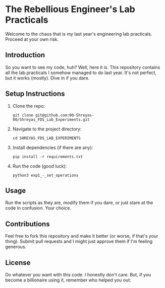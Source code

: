 <h1>The Rebellious Engineer's Lab Practicals</h1>
<p>Welcome to the chaos that is my last year's engineering lab practicals. Proceed at your own risk.</p>

<h2 id="introduction">Introduction</h2>
<p>So you want to see my code, huh? Well, here it is. This repository contains all the lab practicals I somehow managed to do last year. It's not perfect, but it works (mostly). Dive in if you dare.</p>

<h2 id="setup-instructions">Setup Instructions</h2>
    <ol>
        <li>
            Clone the repo:
            <pre><code>git clone git@github.com:00-Shreyas-00/Shreyas_FDS_Lab_Experiments.git</code></pre>
        </li>
        <li>
            Navigate to the project directory:
            <pre><code>cd SHREYAS_FDS_LAB_EXPERIMENTS</code></pre>
        </li>
        <li>
            Install dependencies (if there are any):
            <pre><code>pip install -r requirements.txt</code></pre>
        </li>
        <li>
            Run the code (good luck):
            <pre><code>python3 exp1_-_set_operations</code></pre>
        </li>
    </ol>

<h2 id="usage">Usage</h2>
<p>Run the scripts as they are, modify them if you dare, or just stare at the code in confusion. Your choice.</p>

<h2 id="contributions">Contributions</h2>
<p>Feel free to fork this repository and make it better (or worse, if that's your thing). Submit pull requests and I might just approve them if I'm feeling generous.</p>

<h2 id="license">License</h2>
<p>Do whatever you want with this code. I honestly don't care. But, if you become a billionaire using it, remember who helped you out.</p>
